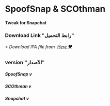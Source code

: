 # **SpoofSnap & SCOthman**
#### Tweak for Snapchat



### Download Link "رابط التحميل"
###### > Download IPA file from  [Here ❤️](https://pages.github.com/)


### version "الآصدار"
##### SpoofSnap v
##### SCOthman v
##### Snapchat v

